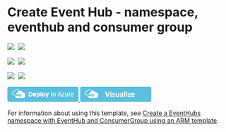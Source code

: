 # Create Event Hub  - namespace, eventhub and consumer group

<IMG SRC="https://azbotstorage.blob.core.windows.net/badges/201-event-hubs-create-event-hub-and-consumer-group/PublicLastTestDate.svg" />&nbsp;
<IMG SRC="https://azbotstorage.blob.core.windows.net/badges/201-event-hubs-create-event-hub-and-consumer-group/PublicDeployment.svg" />&nbsp;

<IMG SRC="https://azbotstorage.blob.core.windows.net/badges/201-event-hubs-create-event-hub-and-consumer-group/FairfaxLastTestDate.svg" />&nbsp;
<IMG SRC="https://azbotstorage.blob.core.windows.net/badges/201-event-hubs-create-event-hub-and-consumer-group/FairfaxDeployment.svg" />&nbsp;

<IMG SRC="https://azbotstorage.blob.core.windows.net/badges/201-event-hubs-create-event-hub-and-consumer-group/BestPracticeResult.svg" />&nbsp;
<IMG SRC="https://azbotstorage.blob.core.windows.net/badges/201-event-hubs-create-event-hub-and-consumer-group/CredScanResult.svg" />&nbsp;

<a href="https://portal.azure.com/#create/Microsoft.Template/uri/https%3A%2F%2Fraw.githubusercontent.com%2FAzure%2Fazure-quickstart-templates%2Fmaster%2F201-event-hubs-create-event-hub-and-consumer-group%2Fazuredeploy.json" target="_blank">
    <img src="https://raw.githubusercontent.com/Azure/azure-quickstart-templates/master/1-CONTRIBUTION-GUIDE/images/deploytoazure.png"/>
</a>


<a href="http://armviz.io/#/?load=https%3A%2F%2Fraw.githubusercontent.com%2FAzure%2Fazure-quickstart-templates%2Fmaster%2F201-event-hubs-create-event-hub-and-consumer-group%2Fazuredeploy.json" target="_blank">
    <img src="https://raw.githubusercontent.com/Azure/azure-quickstart-templates/master/1-CONTRIBUTION-GUIDE/images/visualizebutton.png"/>
</a>

For information about using this template, see [Create a EventHubs namespace with EventHub and ConsumerGroup using an ARM template](http://azure.microsoft.com/documentation/articles/service-bus-resource-manager-namespace-event-hub/).
